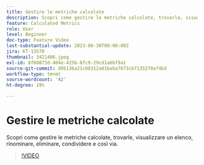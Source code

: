 ```yaml
---
title: Gestire le metriche calcolate
description: Scopri come gestire le metriche calcolate, trovarle, visualizzare un elenco, rinominare, eliminare, condividere e così via.
feature: Calculated Metrics
role: User
level: Beginner
doc-type: Feature Video
last-substantial-update: 2023-06-30T00:00:00Z
jira: KT-13570
thumbnail: 3421406.jpeg
exl-id: 8f60873d-404e-425b-8fc9-29cd1a6bf9a1
source-git-commit: d95136a21c08312a81baba7673cb7135270af4bd
workflow-type: tm+mt
source-wordcount: '42'
ht-degree: 19%

---
```


# Gestire le metriche calcolate

Scopri come gestire le metriche calcolate, trovarle, visualizzare un elenco, rinominare, eliminare, condividere e così via.

>[!VIDEO](https://video.tv.adobe.com/v/3421406/?learn=on)
